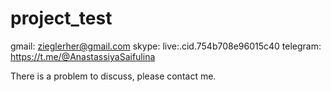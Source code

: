 # project_test

gmail: zieglerher@gmail.com
skype: live:.cid.754b708e96015c40
telegram: https://t.me/@AnastassiyaSaifulina

There is a problem to discuss, please contact me.

